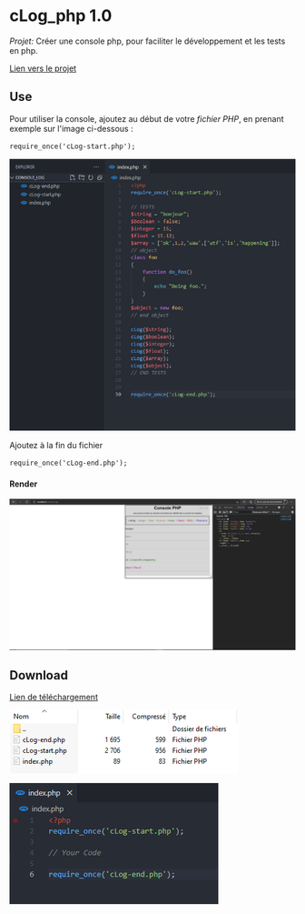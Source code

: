 # cLog_php 1.0

*Projet:* Créer une console php, pour faciliter le développement et les tests en php.

[Lien vers le projet](https://tanguy-jpg.github.io/cLog_php/)

## Use

Pour utiliser la console, ajoutez au début de votre *fichier PHP*, en prenant exemple sur l'image ci-dessous :

```diff
require_once('cLog-start.php');
```

![Example of Use](exampleOfUse.PNG)

Ajoutez à la fin du fichier

```diff
require_once('cLog-end.php');
```
#### Render

![Example of render](render.PNG)

## Download

[Lien de téléchargement](https://drive.google.com/uc?export=download&id=1fCA9XAhLPebVBlZMLEsf71czkF_3D3ZL)

![Download](download_1.PNG)

![Download2](download_2.PNG)
